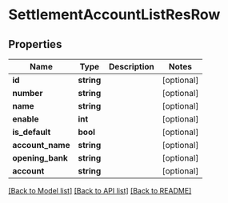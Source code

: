 # SettlementAccountListResRow

## Properties
Name | Type | Description | Notes
------------ | ------------- | ------------- | -------------
**id** | **string** |  | [optional] 
**number** | **string** |  | [optional] 
**name** | **string** |  | [optional] 
**enable** | **int** |  | [optional] 
**is_default** | **bool** |  | [optional] 
**account_name** | **string** |  | [optional] 
**opening_bank** | **string** |  | [optional] 
**account** | **string** |  | [optional] 

[[Back to Model list]](../README.md#documentation-for-models) [[Back to API list]](../README.md#documentation-for-api-endpoints) [[Back to README]](../README.md)


